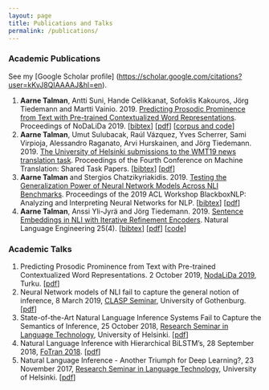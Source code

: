 ```yaml
---
layout: page
title: Publications and Talks
permalink: /publications/
---
```

### Academic Publications

See my [Google Scholar profile] (https://scholar.google.com/citations?user=kKvJ8QIAAAAJ&hl=en).

1.  **Aarne Talman**, Antti Suni, Hande Celikkanat, Sofoklis Kakouros, Jörg Tiedemann and Martti Vainio. 2019\. [Predicting Prosodic Prominence from Text with Pre-trained Contextualized Word Representations](https://aclweb.org/anthology/W19-6129/ "Predicting Prosodic Prominence from Text with Pre-trained Contextualized Word Representations"). Proceedings of NoDaLiDa 2019\. [[bibtex](https://aclweb.org/anthology/W19-6129.bib)] [[pdf](https://www.aclweb.org/anthology/W19-6129.pdf)] [[corpus and code](https://github.com/Helsinki-NLP/prosody)]
2.  **Aarne Talman**, Umut Sulubacak, Raúl Vázquez, Yves Scherrer, Sami Virpioja, Alessandro Raganato, Arvi Hurskainen, and Jörg Tiedemann. 2019\. [The University of Helsinki submissions to the WMT19 news translation task](https://www.aclweb.org/anthology/W19-5347/ "The University of Helsinki submissions to the WMT19 news translation task"). Proceedings of the Fourth Conference on Machine Translation: Shared Task Papers. [[bibtex](https://www.aclweb.org/anthology/W19-5347.bib)] [[pdf](https://www.aclweb.org/anthology/W19-5347.pdf)]
3.  **Aarne Talman** and Stergios Chatzikyriakidis. 2019\. [Testing the Generalization Power of Neural Network Models Across NLI Benchmarks](https://aclweb.org/anthology/papers/W/W19/W19-4810/ "Testing the Generalization Power of Neural Network Models Across NLI Benchmarks"). Proceedings of the 2019 ACL Workshop BlackboxNLP: Analyzing and Interpreting Neural Networks for NLP. [[bibtex](https://aclweb.org/anthology/W19-4810.bib)] [[pdf](https://www.aclweb.org/anthology/W19-4810.pdf)]
4.  **Aarne Talman**, Anssi Yli-Jyrä and Jörg Tiedemann. 2019\. [Sentence Embeddings in NLI with Iterative Refinement Encoders](https://www.cambridge.org/core/journals/natural-language-engineering/article/sentence-embeddings-in-nli-with-iterative-refinement-encoders/AC811644D52446E414333B20FEACE00F "Sentence Embeddings in NLI with Iterative Refinement Encoders"). Natural Language Engineering 25(4). [[bibtex](../assets/files/hbmp_bib.txt)] [[pdf](https://arxiv.org/pdf/1808.08762.pdf)] [[code](https://github.com/Helsinki-NLP/HBMP)]


### Academic Talks

1.  Predicting Prosodic Prominence from Text with Pre-trained Contextualized Word Representations. 2 October 2019, [NodaLiDa 2019](https://nodalida2019.org "NoDaLiDa 2019"), Turku. [[pdf](../assets/files/Talman_NoDaLiDa_Oct_2019.pdf)]
2.  Neural Network models of NLI fail to capture the general notion of inference, 8 March 2019, [CLASP Seminar](https://clasp.gu.se/news-events/e/?eventId=70136843492 "CLASP Seminar"), University of Gothenburg. [[pdf](../assets/files/Seminar_Gothenburg_March_2019.pdf)]
3.  State-of-the-Art Natural Language Inference Systems Fail to Capture the Semantics of Inference, 25 October 2018, [Research Seminar in Language Technology](https://blogs.helsinki.fi/language-technology/research-seminar/ "Research Seminar in Language Technology"), University of Helsinki. [[pdf](../assets/files/Talman_HY-LT-Seminar-Oct-2018.pdf)]
4.  Natural Language Inference with Hierarchical BiLSTM’s, 28 September 2018, [FoTran 2018](https://blogs.helsinki.fi/language-technology/fotran-2018/ "FoTran 2018"). [[pdf](../assets/files/FoTran2018-Talman.pdf)]
5.  Natural Language Inference - Another Triumph for Deep Learning?, 23 November 2017, [Research Seminar in Language Technology](https://blogs.helsinki.fi/language-technology/research-seminar/ "Research Seminar in Language Technology"), University of Helsinki. [[pdf](../assets/files/Talman_HY-LT-Seminar-Nov-2017.pdf)]

